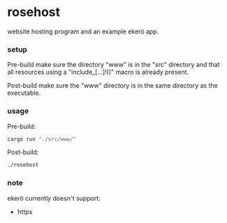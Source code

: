 # rosehost
website hosting program and an example ekerö app.

### setup
Pre-build make sure the directory "www" is in the "src" directory and that all resources using a "include_[...]!()" macro is already present.

Post-build make sure the "www" directory is in the same directory as the executable.

### usage
Pre-build:
```bash
cargo run "./src/www/"
```
Post-build:
```bash
./rosehost
```

### note
ekerö currently doesn't support: 
- https
